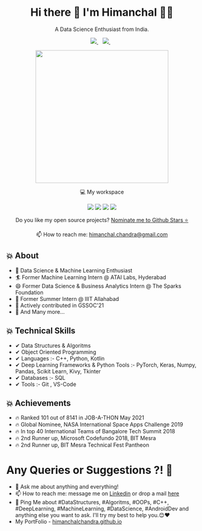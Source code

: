 <h1 align='center'>
  Hi there 👋 I'm Himanchal 👨‍💻
</h1>

<p align='center'>
  A Data Science Enthusiast from India.
</p>



<p align='center'>
  
  <a href="https://www.linkedin.com/in/himanchalchandra/">
    <img src="https://img.shields.io/badge/linkedin-%230077B5.svg?&style=for-the-badge&logo=linkedin&logoColor=white" />
  </a>&nbsp;&nbsp;
  <a href="mailto:himanchal.chandra@gmail.com">
    <img src="https://img.shields.io/badge/Gmail-D14836?style=for-the-badge&logo=gmail&logoColor=white" />        
  </a>&nbsp;&nbsp;
  
</p>

<p align='center'>
  <a href="#"><img src="https://github-readme-stats.vercel.app/api?username=HimanchalChandra&show_icons=true&count_private=true&theme=dark" width="350"></a>
</p>

<p align='center'>
  💻 My workspace<br/><br/>
  <img src="https://img.shields.io/badge/Linux-FCC624?style=for-the-badge&logo=linux&logoColor=black" />
  <img src="https://img.shields.io/badge/intel-core%20i5%2010th-%230071C5.svg?&style=for-the-badge&logo=intel&logoColor=white" />
  <img src="https://img.shields.io/badge/RAM-16GB-%230071C5.svg?&style=for-the-badge&logoColor=white" />
  <img src="https://img.shields.io/badge/nvidia-gtx%201650-%2376B900.svg?&style=for-the-badge&logo=nvidia&logoColor=white" />
</p>

<p align='center'>
  Do you like my open source projects? <a href='https://stars.github.com/nominate/'>Nominate me to Github Stars ⭐</a>
</p>

<!-- <details align='center'>
  <summary>:zap: My workspace specs</summary>
</details>-->

<p align='center'>
  📫 How to reach me: <a href='mailto:himanchal.chandra@gmail.com'>himanchal.chandra@gmail.com</a>
</p>

## 💥 About
- 🤠  Data Science & Machine Learning Enthusiast
- 🏄‍ Former Machine Learning Intern @ ATAI Labs, Hyderabad
- 😄  Former Data Science & Business Analytics Intern @ The Sparks Foundation
- 🔭  Former Summer Intern @ IIIT Allahabad
- 🌱 Actively contributed in GSSOC'21
- 👯 And Many more...
## 💥 Technical Skills
- ✔  Data Structures & Algoritms
- ✔  Object Oriented Programming
- ✔  Languages :- C++, Python, Kotlin
- ✔ Deep Learning Frameworks & Python Tools :- PyTorch, Keras, Numpy, Pandas, Scikit Learn, Kivy, Tkinter
- ✔  Databases :- SQL
- ✔  Tools :- Git , VS-Code

## 💥 Achievements
- 🔥  Ranked 101 out of 8141 in JOB-A-THON May 2021
- 🔥  Global Nominee, NASA International Space Apps Challenge 2019
- 🔥  In top 40 International Teams of Bangalore Tech Summit 2018
- 🔥  2nd Runner up, Microsoft Codefundo 2018, BIT Mesra
- 🔥  2nd Runner up, BIT Mesra Technical Fest Pantheon

# Any Queries or Suggestions ?! 🤔
- 💬 Ask me about anything and everything! 
- 📫 How to reach me: message me on [Linkedin](https://www.linkedin.com/in/himanchalchandra/) or drop a mail [here](mailto:himanchal.chandra@gmail.com)
- 💬 Ping Me about #DataStructures, #Algoritms, #OOPs, #C++, #DeepLearning, #MachineLearning, #DataScience, #AndroidDev and anything else you want to ask. I'll try my best to help you.😊❤
- My PortFolio - [himanchalchandra.github.io](https://himanchalchandra.github.io/)  
